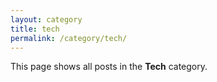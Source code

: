 ```yaml
---
layout: category
title: tech
permalink: /category/tech/
---
```


This page shows all posts in the **Tech** category.